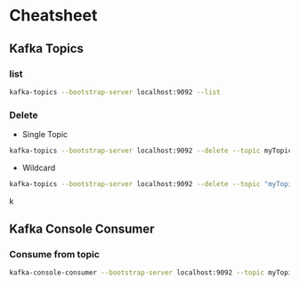 # Cheatsheet

## Kafka Topics

### list
```bash
kafka-topics --bootstrap-server localhost:9092 --list
```

### Delete
- Single Topic
```bash
kafka-topics --bootstrap-server localhost:9092 --delete --topic myTopic
```
- Wildcard
```bash
kafka-topics --bootstrap-server localhost:9092 --delete --topic "myTopic.*"
```

k
## Kafka Console Consumer

### Consume from topic
```bash
kafka-console-consumer --bootstrap-server localhost:9092 --topic myTopic
```